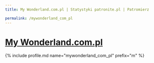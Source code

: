 ```yaml
---
title: My Wonderland.com.pl | Statystyki patronite.pl | Patromierz

permalink: /mywonderland_com_pl
---
```


# [My Wonderland.com.pl](https://patronite.pl/mywonderland_com_pl)

{% include profile.md name="mywonderland_com_pl" prefix="m" %}
